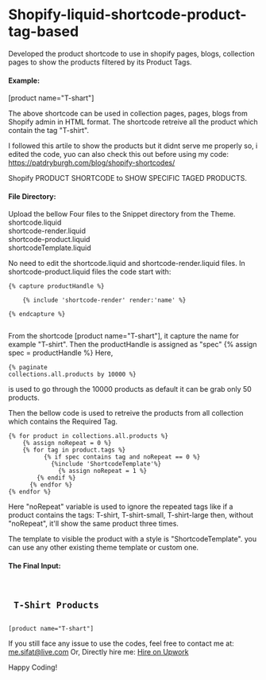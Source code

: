 # Shopify-liquid-shortcode-product-tag-based
Developed the product shortcode to use in shopify pages, blogs, collection pages to show the products filtered by its Product Tags.

<h4>Example:</h4> [product name="T-shart"]

The above shortcode can be used in collection pages, pages, blogs from Shopify admin in HTML format. The shortcode retreive all the product which contain the tag "T-shirt".

I followed this artile to show the products but it didnt serve me properly so, i edited the code, yuo can also check this out before using my code:
https://patdryburgh.com/blog/shopify-shortcodes/


Shopify PRODUCT SHORTCODE to SHOW SPECIFIC TAGED PRODUCTS.

<h4>File Directory:</h4>

Upload the bellow Four files to the Snippet directory from the Theme. <br/>
shortcode.liquid<br/>
shortcode-render.liquid<br/>
shortcode-product.liquid<br/>
shortcodeTemplate.liquid<br/>


No need to edit the shortcode.liquid and shortcode-render.liquid files. 
In shortcode-product.liquid files the code start with:


<pre><code>{% capture productHandle %}<br/>	
    {% include 'shortcode-render' render:'name' %}<br/>
{% endcapture %}<br/>
</code></pre>


From the shortcode [product name="T-shart"], it capture the name for example "T-shirt". Then the productHandle is assigned as "spec" {% assign spec = productHandle %}
Here, <code><pre>{% paginate collections.all.products by 10000 %}</code></pre> is used to go through the 10000 products as default it can be grab only 50 products.


Then the bellow code is used to retreive the products from all collection which contains the Required Tag.

<pre><code>{% for product in collections.all.products %}
  	{% assign noRepeat = 0 %}
  	{% for tag in product.tags %}
		  {% if spec contains tag and noRepeat == 0 %}
      		{%include 'ShortcodeTemplate'%}
  			  {% assign noRepeat = 1 %}
  		{% endif %}
	  {% endfor %}
{% endfor %}</code></pre>

Here "noRepeat" variable is used to ignore the repeated tags like if a product contains the tags: T-shirt, T-shirt-small, T-shirt-large then, without "noRepeat", it'll show the same product three times.

The template to visible the product with a style is "ShortcodeTemplate". you can use any other existing theme template or custom one.


<h4>The Final Input:</h4>
<pre> <code> <h2> T-Shirt Products</h2> 
[product name="T-shart"] </code> </pre>


If you still face any issue to use the codes, feel free to contact me at: <a href="mailto:me.sifat@live.com">me.sifat@live.com</a>
Or, Directly hire me: <a href="https://www.upwork.com/o/profiles/users/~01c3507b22db0d551a/">Hire on Upwork</a>

Happy Coding!
